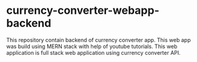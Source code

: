 # currency-converter-webapp-backend
This repository contain backend of currency converter app. This web app was build using MERN stack with help of youtube tutorials. This web application is full stack web application using currency converter API.
